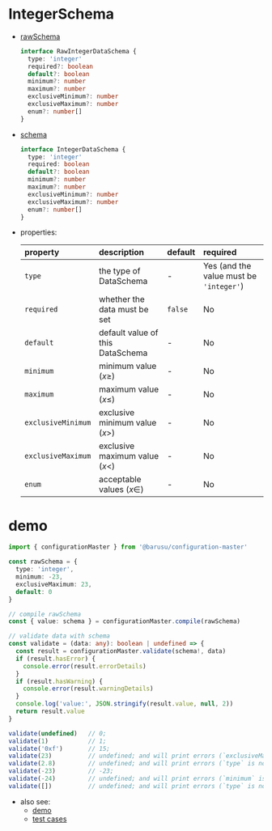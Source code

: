 # IntegerSchema
  * [rawSchema][]
    ```typescript
    interface RawIntegerDataSchema {
      type: 'integer'
      required?: boolean
      default?: boolean
      minimum?: number
      maximum?: number
      exclusiveMinimum?: number
      exclusiveMaximum?: number
      enum?: number[]
    }
    ```

  * [schema][]
    ```typescript
    interface IntegerDataSchema {
      type: 'integer'
      required: boolean
      default?: boolean
      minimum?: number
      maximum?: number
      exclusiveMinimum?: number
      exclusiveMaximum?: number
      enum?: number[]
    }
    ```

  * properties:

     property           | description                       | default | required
    :-------------------|:----------------------------------|:--------|:---------------------------------------
     `type`             | the type of DataSchema            | -       | Yes (and the value must be `'integer'`)
     `required`         | whether the data must be set      | `false` | No
     `default`          | default value of this DataSchema  | -       | No
     `minimum`          | minimum value ($x \geqslant$)     | -       | No
     `maximum`          | maximum value ($x \leqslant$)     | -       | No
     `exclusiveMinimum` | exclusive minimum value ($x >$)   | -       | No
     `exclusiveMaximum` | exclusive maximum value ($x <$)   | -       | No
     `enum`             | acceptable values ($x \in$)       | -       | No


# demo

  ```typescript
  import { configurationMaster } from '@barusu/configuration-master'

  const rawSchema = {
    type: 'integer',
    minimum: -23,
    exclusiveMaximum: 23,
    default: 0
  }

 // compile rawSchema
  const { value: schema } = configurationMaster.compile(rawSchema)

  // validate data with schema
  const validate = (data: any): boolean | undefined => {
    const result = configurationMaster.validate(schema!, data)
    if (result.hasError) {
      console.error(result.errorDetails)
    }
    if (result.hasWarning) {
      console.error(result.warningDetails)
    }
    console.log('value:', JSON.stringify(result.value, null, 2))
    return result.value
  }

  validate(undefined)   // 0;
  validate(1)           // 1;
  validate('0xf')       // 15;
  validate(23)          // undefined; and will print errors (`exclusiveMaximum` is not satisfied)
  validate(2.8)         // undefined; and will print errors (`type` is not satisfied)
  validate(-23)         // -23;
  validate(-24)         // undefined; and will print errors (`minimum` is not satisfied)
  validate([])          // undefined; and will print errors (`type` is not satisfied)
  ```

* also see:
  - [demo][]
  - [test cases][test-cases]


[rawSchema]: ../../src/schema/integer.ts#RawIntegerDataSchema
[schema]: ../../src/schema/integer.ts#IntegerDataSchema
[demo]: ../../demo/integer
[test-cases]: ../../test/cases/data-schema/base-schema/integer
